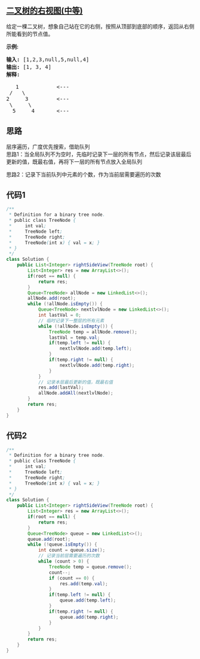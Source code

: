 ## [二叉树的右视图(中等)](https://leetcode-cn.com/problems/binary-tree-right-side-view/)
<div class="notranslate"><p>给定一棵二叉树，想象自己站在它的右侧，按照从顶部到底部的顺序，返回从右侧所能看到的节点值。</p>

<p><strong>示例:</strong></p>

<pre><strong>输入:</strong>&nbsp;[1,2,3,null,5,null,4]
<strong>输出:</strong>&nbsp;[1, 3, 4]
<strong>解释:
</strong>
   1            &lt;---
 /   \
2     3         &lt;---
 \     \
  5     4       &lt;---
</pre>
</div>

## 思路
层序遍历，广度优先搜索，借助队列  
思路1：当全局队列不为空时，先临时记录下一层的所有节点，然后记录该层最后更新的值，既最右值，再将下一层的所有节点放入全局队列

思路2：记录下当前队列中元素的个数，作为当前层需要遍历的次数

## 代码1
```java
/**
 * Definition for a binary tree node.
 * public class TreeNode {
 *     int val;
 *     TreeNode left;
 *     TreeNode right;
 *     TreeNode(int x) { val = x; }
 * }
 */
class Solution {
    public List<Integer> rightSideView(TreeNode root) {
        List<Integer> res = new ArrayList<>();
        if(root == null) {
            return res;
        }
        Queue<TreeNode> allNode = new LinkedList<>();
        allNode.add(root);
        while (!allNode.isEmpty()) {
            Queue<TreeNode> nextlvlNode = new LinkedList<>();
            int lastVal = 0;
            // 临时记录下一整层的所有元素
            while (!allNode.isEmpty()) {
                TreeNode temp = allNode.remove();
                lastVal = temp.val;
                if(temp.left != null) {
                    nextlvlNode.add(temp.left);
                }
                if(temp.right != null) {
                    nextlvlNode.add(temp.right);
                }
            }
            // 记录本层最后更新的值，既最右值
            res.add(lastVal);
            allNode.addAll(nextlvlNode);
        }
        return res;
    }
}
```

## 代码2
```java
/**
 * Definition for a binary tree node.
 * public class TreeNode {
 *     int val;
 *     TreeNode left;
 *     TreeNode right;
 *     TreeNode(int x) { val = x; }
 * }
 */
class Solution {
    public List<Integer> rightSideView(TreeNode root) {
        List<Integer> res = new ArrayList<>();
        if(root == null) {
            return res;
        }
        Queue<TreeNode> queue = new LinkedList<>();
        queue.add(root);
        while (!queue.isEmpty()) {
            int count = queue.size();
            // 记录当前层需要遍历的次数
            while (count > 0) {
                TreeNode temp = queue.remove();
                count--;
                if (count == 0) {
                    res.add(temp.val);
                }
                if(temp.left != null) {
                    queue.add(temp.left);
                }
                if(temp.right != null) {
                    queue.add(temp.right);
                }
            }
        }
        return res;
    }
}
```
